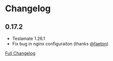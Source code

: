 # Changelog

## 0.17.2

* Teslamate 1.26.1
* Fix bug in nginx configuraiton (thanks [@faeton](https://github.com/faeton))

[Full Changelog](https://github.com/matt-FFFFFF/hassio-addon-teslamate/blob/main/CHANGELOG-FULL.md)
